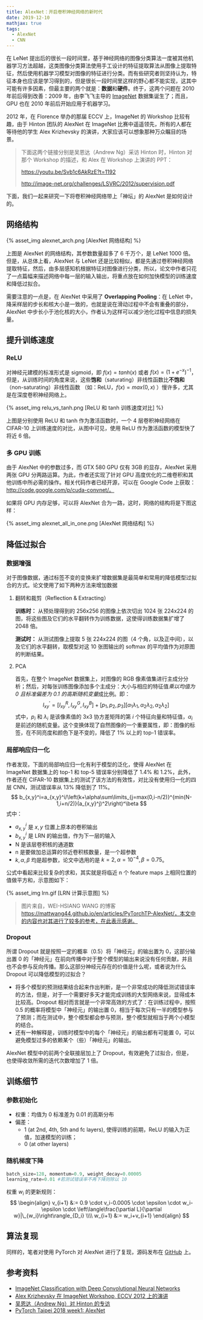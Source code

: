 ```yaml
---
title: AlexNet：开启卷积神经网络的新时代
date: 2019-12-10
mathjax: true
tags:
  - AlexNet
  - CNN
---
```


在 LeNet 提出后的很长一段时间里，基于神经网络的图像分类算法一度被其他机器学习方法超越，这类图像分类算法使用手工设计的特征提取算法从图像上提取特征，然后使用机器学习模型对图像的特征进行分类。而有些研究者则坚持认为，特征本身也应该是学习得到的，但是很长一段时间里这样的野心都不能实现，这其中可能有许多因素，但最主要的两个就是：**数据**和**硬件**。终于，这两个问题在 2010 年前后得到改善：2009 年，由李飞飞主导的 [ImageNet](http://www.image-net.org/) 数据集诞生了；而且，GPU 也在 2010 年前后开始应用于机器学习。

2012 年，在 Florence 举办的那届 ECCV 上，ImageNet 的 Workshop 比较有趣，由于 Hinton 团队的 AlexNet 在 ImageNet 比赛中遥遥领先，所有的人都在等待他的学生 Alex Krizhevsky 的演讲，大家应该可以想象那种万众瞩目的场景。

> 下面这两个链接分别是吴恩达（Andrew Ng）采访 Hinton 时，Hinton 对那个 Workshop 的描述，和 Alex 在 Workshop 上演讲的 PPT：
>
> https://youtu.be/Svb1c6AkRzE?t=1192
>
> http://image-net.org/challenges/LSVRC/2012/supervision.pdf

下面，我们一起来研究一下将卷积神经网络带上「神坛」的  AlexNet 是如何设计的。

## 网络结构

{% asset_img alexnet_arch.png [AlexNet 网络结构] %}

上图是 AlexNet 的网络结构，其参数数量超多了 6 千万个，是 LeNet 1000 倍。但是，从总体上看，AlexNet 与 LeNet 还是比较相似，都是先通过卷积神经网络提取特征，然后，由多层感知机根据特征对图像进行分类，所以，论文中作者只花了一点篇幅来描述网络中每一层的输入输出，将重点放在如何加快模型的训练速度和降低过拟合。

需要注意的一点是，在 AlexNet 中采用了 **Overlapping Pooling**：在 LeNet 中，降采样层的步长和核大小是一致的，也就是说在滑动过程中不会有重叠的部分，AlexNet 中步长小于池化核的大小，作者认为这样可以减少池化过程中信息的损失量。

## 提升训练速度

### ReLU

对神经元建模的标准形式是 sigmoid，即 $f(x)=tanh(x)$ 或者 $f(x)=(1+e^{-x})^{-1}$，但是，从训练时间的角度来说，这些**饱和**（saturating）非线性函数比**不饱和**（non-saturating）非线性函数 （如：ReLU，$f(x)=max(0,x)$ ）慢许多，尤其是在深度卷积神经网络上。

{% asset_img relu_vs_tanh.png [ReLU 和 tanh 训练速度对比] %}

上图是分别使用 ReLU 和 tanh 作为激活函数时，一个 4 层卷积神经网络在 CIFAR-10 上训练速度的对比，从图中可见，使用 ReLU 作为激活函数的模型快了将近 6 倍。

### 多 GPU 训练

由于 AlexNet 中的参数过多，而 GTX 580 GPU 仅有 3GB 的显存，AlexNet 采用两张 GPU 分两路运算。为此，作者还实现了针对 GPU 高度优化的二维卷积和其他训练中所必需的操作。相关代码作者已经开源，可以在 Google Code 上获取：http://code.google.com/p/cuda-convnet/。

如果将 GPU 内存足够，可以将 AlexNet 合为一路，这时，网络的结构将是下图这样：

{% asset_img alexnet_all_in_one.png [AlexNet 网络结构] %}

## 降低过拟合

### 数据增强

对于图像数据，通过标签不变的变换来扩增数据集是最简单和常用的降低模型过拟合的方式。论文使用了如下两种方法来增加数据

1. 翻转和裁剪（Reflection & Extracting）

   **训练时：** 从预处理得到的 256x256 的图像上依次切出 1024 张 224x224 的图，将这些图及它们的水平翻转作为训练数据，这使得训练数据集扩增了 2048 倍。

   **测试时：** 从测试图像上提取 5 张 224x224 的图（4 个角，以及正中间），以及它们的水平翻转，取模型对这 10 张图输出的 softmax 的平均值作为对原图的判断结果。

2. PCA 

   首先，在整个 ImageNet 数据集上，对图像的 RGB 像素值集进行主成分分析；然后，对每张训练图像添加多个主成分：大小与相应的特征值*乘以均值为 0 且标准偏差为 0.1 的高斯随机变量*成比例。即：
$$
   I_{xy}^\prime=[I_{xy}^R,I_{xy}^G,I_{xy}^B] + [p_1,p_2,p_3][\alpha_1\lambda_1,\alpha_2\lambda_2,\alpha_2\lambda_2]
   $$
   式中，$p_i$ 和 $\lambda_i$ 是该像素值的 3x3 协方差矩阵的第 $i$ 个特征向量和特征值，$\alpha_i$ 是前述的随机变量。这个变换体现了自然图像的一个重要属性，即：图像的标签，在不同亮度和颜色下是不变的，降低了 1% 以上的 top-1 错误率。

### 局部响应归一化

作者发现，下面的局部响应归一化有利于模型的泛化，使得 AlexNet 在 ImageNet 数据集上的 top-1 和 top-5 错误率分别降低了 1.4% 和 1.2%，此外，作者还在 CIFAR-10 数据集上的测试了该方法的有效性，对比没有使用归一化的四层 CNN，测试错误率从 13% 降低到了 11%。
$$
b_{x,y}^i=a_{x,y}^i/\left(k+\alpha\sum\limits_{j=max(0,i-n/2)}^{min(N-1,i+n/2)}(a_{x,y}^j)^2\right)^\beta
$$
式中：

- $a_{x,y}^i$ 是 $x,y$ 位置上原本的卷积输出
- $b_{x,y}^i$ 是 LRN 的输出值，作为下一层的输入
- N 是该层卷积核的通道数
- n 是要做加总运算的邻近卷积核数量，是一个超参数
- $k,\alpha,\beta$ 均是超参数，论文中选用的是 $k=2,\alpha=10^{-4},\beta=0.75$。

公式中看起来比较复杂的求和，其实就是将临近 n 个 feature maps 上相同位置的值做平方和，示意图如下：

{% asset_img lrn.gif [LRN 计算示意图] %}

> 图片来自，WEI-HSIANG WANG 的博客 https://mattwang44.github.io/en/articles/PyTorchTP-AlexNet/，本文中的内容也对其进行了较多的参考，在此表示感谢。

### Dropout

所谓 Dropout 就是按照一定的概率（0.5）将「神经元」的输出置为 0，这部分输出置 0 的「神经元」在前向传播中对于整个模型的输出来说没有任何贡献，并且也不会参与反向传播。那么这部分神经元存在的价值是什么呢，或者说为什么 Dropout 可以降低模型的过拟合？

- 将多个模型的预测结果结合起来作出判断，是一个非常成功的降低测试错误率的方法，但是，对于一个需要好多天才能完成训练的大型网络来说，显得成本比较高。Dropout 相对而言就是一个非常高效的方式了：在训练过程中，按照 0.5 的概率将模型中「神经元」的输出置 0，相当于每次只有一半的模型参与了预测；而在测试中，整个模型都会参与预测，整个模型就相当于两个小模型的结合。
- 还有一种解释是，训练时模型中的每个「神经元」的输出都有可能置 0，可以避免模型过多的依赖某个（些）「神经元」的输出。

AlexNet 模型中的前两个全联接层加上了 Dropout，有效避免了过拟合，但是，也使得收敛所需的迭代次数增加了 1 倍。

## 训练细节

### 参数初始化

- 权重：均值为 0 标准差为 0.01 的高斯分布
- 偏差：
  - 1 (at 2nd, 4th, 5th and fc layers), 使得训练的前期，ReLU 的输入为正值，加速模型的训练； 
  - 0 (at other layers)

### 随机梯度下降

```python
batch_size=128, momentum=0.9, weight_decay=0.00005
learning_rate=0.01 #若测试错误率不再下降则除以 10
```

权重 $w_i$ 的更新规则：
$$
\begin{align}
v_{i+1} &:= 0.9 \cdot v_i-0.0005 \cdot \epsilon \cdot w_i-\epsilon \cdot \left\langle\frac{\partial L}{\partial w}|\_{w_i}\right\rangle_{D_i} \\\\
w_{i+1} &:= w_i+v_{i+1}
\end{align}
$$

## 算法复现

同样的，笔者对使用 PyTorch 对 AlexNet 进行了复现，源码发布在 [GitHub](https://github.com/xinpingwang/paper-with-code/tree/master/alexnet) 上。

## 参考资料

- [ImageNet Classiﬁcation with Deep Convolutional Neural Networks](http://papers.nips.cc/paper/4824-imagenet-classification-with-deep-convolutional-neural-networks.pdf)
- [Alex Krizhevsky 在 ImageNet Workshop, ECCV 2012 上的演讲](http://image-net.org/challenges/LSVRC/2012/supervision.pdf)
- [吴恩达（Andrew Ng）对 Hinton 的专访](https://youtu.be/Svb1c6AkRzE?t=1192)
- [PyTorch Taipei 2018 week1: AlexNet](https://mattwang44.github.io/en/articles/PyTorchTP-AlexNet/)

